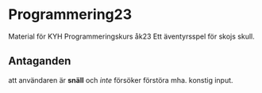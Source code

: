 # Programmering23
Material för KYH Programmeringskurs åk23
Ett äventyrsspel för skojs skull.

## Antaganden
att användaren är **snäll** och *inte* försöker förstöra mha. konstig input.